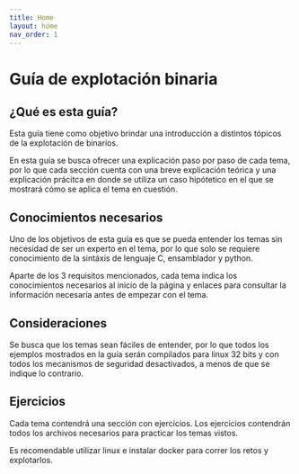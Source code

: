 ```yaml
---
title: Home
layout: home
nav_order: 1
---
```


# Guía de explotación binaria

## ¿Qué es esta guía?

Esta guía tiene como objetivo brindar una introducción a distintos tópicos de
la explotación de binarios.

En esta guía se busca ofrecer una explicación paso por paso de cada tema, por
lo que cada sección cuenta con una breve explicación teórica y una explicación
prácitca en donde se utiliza un caso hipótetico en el que se mostrará cómo
se aplica el tema en cuestión.

## Conocimientos necesarios

Uno de los objetivos de esta guía es que se pueda entender los temas sin
necesidad de ser un experto en el tema, por lo que solo se requiere
conocimiento de la sintáxis de lenguaje C, ensamblador y python.

Aparte de los 3 requisitos mencionados, cada tema indica los conocimientos
necesarios al inicio de la página y enlaces para consultar la información
necesaria antes de empezar con el tema.

## Consideraciones

Se busca que los temas sean fáciles de entender, por lo que todos los
ejemplos mostrados en la guía serán compilados para linux 32 bits y con
todos los mecanismos de seguridad desactivados, a menos de que se indique
lo contrario.

## Ejercicios

Cada tema contendrá una sección con ejercicios. Los ejercicios contendrán
todos los archivos necesarios para practicar los temas vistos.

Es recomendable utilizar linux e instalar docker para correr los retos
y explotarlos.